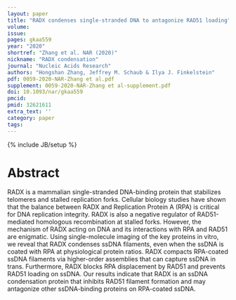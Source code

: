 ```yaml
---
layout: paper
title: "RADX condenses single-stranded DNA to antagonize RAD51 loading"
volume:
issue:
pages: gkaa559
year: "2020"
shortref: "Zhang et al. NAR (2020)"
nickname: "RADX condensation"
journal: "Nucleic Acids Research"
authors: "Hongshan Zhang, Jeffrey M. Schaub & Ilya J. Finkelstein"
pdf: 0059-2020-NAR-Zhang et al.pdf
supplement: 0059-2020-NAR-Zhang et al-supplement.pdf
doi: 10.1093/nar/gkaa559
pmcid:
pmid: 32621611
extra_text: ''
category: paper
tags:
---
```

{% include JB/setup %}

# Abstract
RADX is a mammalian single-stranded DNA-binding protein that stabilizes telomeres and stalled replication forks. Cellular biology studies have shown that the balance between RADX and Replication Protein A (RPA) is critical for DNA replication integrity. RADX is also a negative regulator of RAD51-mediated homologous recombination at stalled forks. However, the mechanism of RADX acting on DNA and its interactions with RPA and RAD51 are enigmatic. Using single-molecule imaging of the key proteins in vitro, we reveal that RADX condenses ssDNA filaments, even when the ssDNA is coated with RPA at physiological protein ratios. RADX compacts RPA-coated ssDNA filaments via higher-order assemblies that can capture ssDNA in trans. Furthermore, RADX blocks RPA displacement by RAD51 and prevents RAD51 loading on ssDNA. Our results indicate that RADX is an ssDNA condensation protein that inhibits RAD51 filament formation and may antagonize other ssDNA-binding proteins on RPA-coated ssDNA.